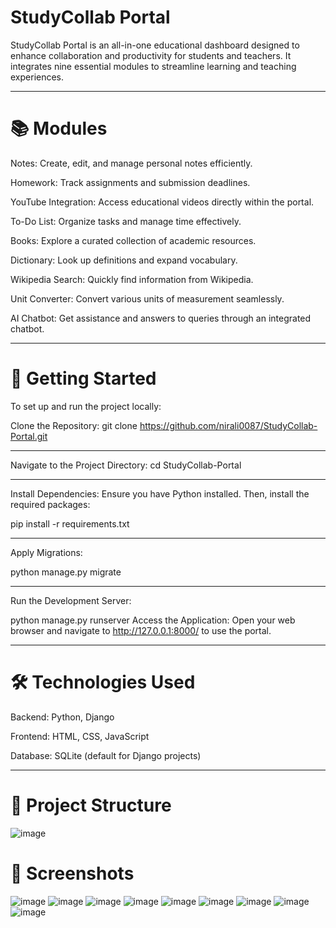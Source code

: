 # StudyCollab Portal
StudyCollab Portal is an all-in-one educational dashboard designed to enhance collaboration and productivity for students and teachers. It integrates nine essential modules to streamline learning and teaching experiences.​
_____________________________________________________________________________________________________________________________
# 📚 Modules
Notes: Create, edit, and manage personal notes efficiently.

Homework: Track assignments and submission deadlines.

YouTube Integration: Access educational videos directly within the portal.

To-Do List: Organize tasks and manage time effectively.

Books: Explore a curated collection of academic resources.

Dictionary: Look up definitions and expand vocabulary.

Wikipedia Search: Quickly find information from Wikipedia.

Unit Converter: Convert various units of measurement seamlessly.

AI Chatbot: Get assistance and answers to queries through an integrated chatbot.​
_____________________________________________________________________________________________________________________________
# 🚀 Getting Started
To set up and run the project locally:​

Clone the Repository:
git clone https://github.com/nirali0087/StudyCollab-Portal.git
_____________________________________________________________________________________________________________________________

Navigate to the Project Directory:
cd StudyCollab-Portal
_____________________________________________________________________________________________________________________________
Install Dependencies: Ensure you have Python installed. Then, install the required packages:

pip install -r requirements.txt
_____________________________________________________________________________________________________________________________
Apply Migrations:

python manage.py migrate
_____________________________________________________________________________________________________________________________
Run the Development Server:

python manage.py runserver
Access the Application: Open your web browser and navigate to http://127.0.0.1:8000/ to use the portal.
_____________________________________________________________________________________________________________________________
# 🛠️ Technologies Used

Backend: Python, Django

Frontend: HTML, CSS, JavaScript

Database: SQLite (default for Django projects)​
_____________________________________________________________________________________________________________________________
# 📁 Project Structure
![image](https://github.com/user-attachments/assets/a4398cb0-51be-4a46-bf26-781aca641205)

# 📸 Screenshots
![image](https://github.com/user-attachments/assets/0f9524e6-9c82-465e-b0b2-6908c1b39827)
![image](https://github.com/user-attachments/assets/4d46cbe1-c166-44ce-a902-6c3badae5515)
![image](https://github.com/user-attachments/assets/cc1c27ba-f6cf-4479-8db4-667492ec4a9c)
![image](https://github.com/user-attachments/assets/1575e7e6-afe8-447f-b6e3-c7141533b9fe)
![image](https://github.com/user-attachments/assets/8ae55b4e-4aec-4a4c-947f-32abfcaaeb58)
![image](https://github.com/user-attachments/assets/442b199a-8e8d-45c6-a80f-9623adb04752)
![image](https://github.com/user-attachments/assets/1bfd35dd-b380-4023-b310-770910b274de)
![image](https://github.com/user-attachments/assets/48e4c941-614e-4163-949f-3f94f7ac0b98)
![image](https://github.com/user-attachments/assets/5d1c641c-e2bd-47e1-83a3-1c9b110194c0)





